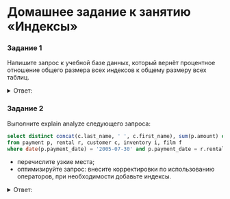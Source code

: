 # Домашнее задание к занятию «Индексы»

### Задание 1

Напишите запрос к учебной базе данных, который вернёт процентное отношение общего размера всех индексов к общему размеру всех таблиц.

<details> 
<summary> Ответ:  </summary>
  
```sql
select ROUND(SUM(index_length)*100/SUM(data_length)) 'size index in %' from INFORMATION_SCHEMA.TABLES;
```

![](https://user-images.githubusercontent.com/136073445/272645396-4f20392f-0722-4e5a-8436-a5510fb8ec87.png)
  
</details>

### Задание 2

Выполните explain analyze следующего запроса:
```sql
select distinct concat(c.last_name, ' ', c.first_name), sum(p.amount) over (partition by c.customer_id, f.title)
from payment p, rental r, customer c, inventory i, film f
where date(p.payment_date) = '2005-07-30' and p.payment_date = r.rental_date and r.customer_id = c.customer_id and i.inventory_id = r.inventory_id
```
- перечислите узкие места;
- оптимизируйте запрос: внесите корректировки по использованию операторов, при необходимости добавьте индексы.

<details> 
<summary> Ответ:  </summary>
Проанализируем запрос 
  
```
explain analyze select distinct concat(c.last_name, ' ', c.first_name), sum(p.amount) over (partition by c.customer_id, f.title) from payment p, rental r, customer c, inventory i, film f where date(p.payment_date) = '2005-07-30' and
p.payment_date = r.rental_date and r.customer_id = c.customer_id and i.inventory_id = r.inventory_id;
```
![](https://user-images.githubusercontent.com/136073445/272793078-afac330f-aaca-4702-9ae4-5d77f0c28622.png)

Заменим функцию distinct на группировку в конце group by, что бы не тратить время на поиск дублей.

## Дополнительные задания (со звёздочкой*)
Эти задания дополнительные, то есть не обязательные к выполнению, и никак не повлияют на получение вами зачёта по этому домашнему заданию. Вы можете их выполнить, если хотите глубже шире разобраться в материале.

### Задание 3*

Самостоятельно изучите, какие типы индексов используются в PostgreSQL. Перечислите те индексы, которые используются в PostgreSQL, а в MySQL — нет.

*Приведите ответ в свободной форме.*
